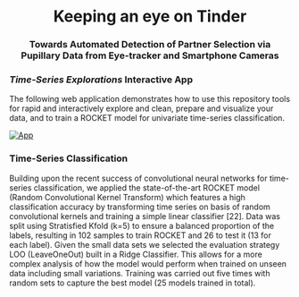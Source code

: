 <h1 align="center">
  Keeping an eye on Tinder
</h1>
<h3 align="center">
  Towards Automated Detection of Partner Selection via Pupillary Data from Eye-tracker and Smartphone Cameras
</h3>

### *Time-Series Explorations* Interactive App
The following web application demonstrates how to use this repository tools for rapid and interactively explore and clean, prepare and visualize your data, and to train a ROCKET model for univariate time-series classification.

[![App](https://user-images.githubusercontent.com/38184042/215069730-60f0b0cf-fd96-4a73-9bd1-7ed6c8478dbe.png)](https://huggingface.co/spaces/laverdes/ts-explorations)

### Time-Series Classification
Building upon the recent success of convolutional neural networks for time-series classification, we applied
the state-of-the-art ROCKET model (Random Convolutional Kernel Transform) which features a high
classification accuracy by transforming time series on basis of random convolutional kernels and training a
simple linear classifier [22]. Data was split using Stratisfied Kfold (k=5) to ensure a balanced proportion of the
labels, resulting in 102 samples to train ROCKET and 26 to test it (13 for each label). Given the small data
sets we selected the evaluation strategy LOO (LeaveOneOut) built in a Ridge Classifier. This allows for a
more complex analysis of how the model would perform when trained on unseen data including small
variations. Training was carried out five times with random sets to capture the best model (25 models trained
in total).
